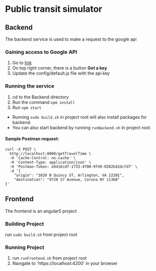 # Public transit simulator

## Backend
The backend service is used to make a request to the google api

### Gaining access to Google API
1. Go to [link](https://developers.google.com/maps/documentation/directions/start)
2. On top right corner, there is a button **Get a key**
3. Update the config/default.js file with the api key

### Running the service
1. cd to the Backend directory
2. Run the command `npm install`
3. Run `npm start`

* Running `sudo build.sh` in project root will also install packages for backend.
* You can also start backend by running `runBackend.sh` in project root.

#### Sample Postman request:
```
curl -X POST \
  http://localhost:8000/getTravelTime \
  -H 'Cache-Control: no-cache' \
  -H 'Content-Type: application/json' \
  -H 'Postman-Token: e8416cdf-1733-4700-9f49-8382b42dcfd7' \
  -d '{
	"origin": "1020 N Quincy ST, Arlington, VA 22201",
	"destination": "9720 57 Avenue, Corona NY 11368"
}'
```
## Frontend
The frontend is an angular5 project

### Building Project

run `sudo build.sh` from project root

### Running Project

1. run `runFrontend.sh` from project root
2. Navigate to 'https://localhost:4200' in your browser
